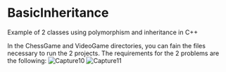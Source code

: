 # BasicInheritance
Example of 2 classes using polymorphism and inheritance in C++

In the ChessGame and VideoGame directories, you can fain the files necessary to run the 2 projects. The requirements for the 2 problems are the following: 
![Capture10](https://github.com/DragosTrandafir/BasicPolymorphism/assets/62999548/73d9d55b-43e9-4b7f-8131-dad9ea4a0d02)
![Capture11](https://github.com/DragosTrandafir/BasicPolymorphism/assets/62999548/69fcecd4-9b82-493b-b7ac-bcbce8d5a098)
